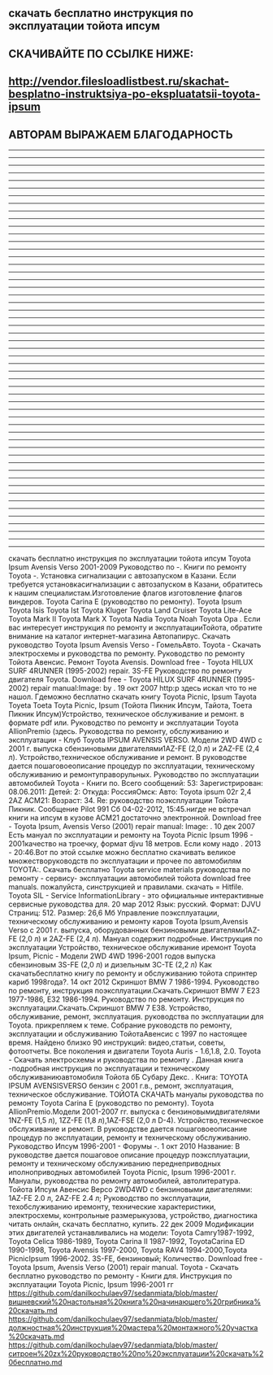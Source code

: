 скачать бесплатно инструкция по эксплуатации тойота ипсум
--------------------------------------------------
СКАЧИВАЙТЕ ПО ССЫЛКЕ НИЖЕ:
--------------------------------------------------
http://vendor.filesloadlistbest.ru/skachat-besplatno-instruktsiya-po-ekspluatatsii-toyota-ipsum
--------------------------------------------------
АВТОРАМ ВЫРАЖАЕМ БЛАГОДАРНОСТЬ
--------------------------------------------------
--------------------------------------------------
--------------------------------------------------
--------------------------------------------------
--------------------------------------------------
--------------------------------------------------
--------------------------------------------------
--------------------------------------------------
--------------------------------------------------
--------------------------------------------------
--------------------------------------------------
--------------------------------------------------
--------------------------------------------------
--------------------------------------------------
--------------------------------------------------
--------------------------------------------------
--------------------------------------------------
--------------------------------------------------
--------------------------------------------------
--------------------------------------------------
--------------------------------------------------
--------------------------------------------------
--------------------------------------------------
--------------------------------------------------
--------------------------------------------------
--------------------------------------------------
--------------------------------------------------
--------------------------------------------------
--------------------------------------------------
--------------------------------------------------
--------------------------------------------------
--------------------------------------------------
--------------------------------------------------
--------------------------------------------------
--------------------------------------------------
--------------------------------------------------
--------------------------------------------------
--------------------------------------------------
--------------------------------------------------
--------------------------------------------------
--------------------------------------------------
--------------------------------------------------
--------------------------------------------------
--------------------------------------------------
--------------------------------------------------
--------------------------------------------------
--------------------------------------------------
--------------------------------------------------
--------------------------------------------------
--------------------------------------------------
--------------------------------------------------
--------------------------------------------------
--------------------------------------------------
--------------------------------------------------
скачать бесплатно инструкция по эксплуатации тойота ипсум Toyota Ipsum Avensis Verso 2001-2009 Руководство по  -. Книги по ремонту Toyota -. Установка сигнализации с автозапуском в Казани. Если требуется установкасигнализации с автозапуском в Казани, обратитесь к нашим специалистам.Изготовление флагов  изготовление флагов виндеров. Toyota Carina E (руководство по ремонту). Toyota Ipsum  Toyota Isis  Toyota Ist  Toyota Kluger  Toyota Land Cruiser Toyota Lite-Ace  Toyota Mark II  Toyota Mark X  Toyota Nadia  Toyota Noah Toyota Opa . Если вас интересует инструкция по ремонту и эксплуатацииТойота, обратите внимание на каталог интернет-магазина Автопапирус. Скачать руководство Toyota Ipsum Avensis Verso - ГомельАвто. Toyota - Скачать электросхемы и руководства по ремонту. Руководство по ремонту Тойота Авенсис. Ремонт Toyota Avensis. Download free - Toyota HILUX SURF 4RUNNER (1995-2002) repair. 3S-FE Руководство по ремонту двигателя Toyota. Download free - Toyota HILUX SURF 4RUNNER (1995-2002) repair manual:Image: by . 19 окт 2007  http:p здесь искал что то не нашол. Гдеможно бесплатно скачать книгу Toyota Picnic, Ipsum  Tayota  Toyeta  Toeta Toyta Picnic, Ipsum (Тойота Пикник Ипсум, Тайота, Тоета Пикник Ипсум)Устройство, техническое обслуживание и ремонт. в формате pdf или. Руководство по ремонту и эксплуатации Toyota AllionPremio (здесь. Руководства по ремонту, обслуживанию и эксплуатации - Клуб
Toyota IPSUM  AVENSIS VERSO. Модели 2WD  4WD с 2001 г. выпуска сбензиновыми двигателями1AZ-FE (2,0 л) и 2AZ-FE (2,4 л). Устройство,техническое обслуживание и ремонт. В руководстве дается пошаговоеописание процедур по эксплуатации, техническому обслуживанию и ремонтуправорульных. Руководство по эксплуатации автомобилей Toyota - Книги по. Всего сообщений: 53: Зарегистрирован: 08.06.2011: Детей: 2: Откуда: РоссияОмск: Авто: Toyota ipsum 02г 2,4 2AZ ACM21: Возраст: 34. Re: руководство поэксплуатации Тойота Пикник. Сообщение Pilot 991  Сб 04-02-2012, 15:45.нигде не встречал книги на ипсум в кузове АСМ21 достаточно электронной. Download free - Toyota Ipsum, Avensis Verso (2001) repair manual: Image: . 10 дек 2007  Есть мануал по эксплуатации и ремонту на Toyota Picnic  Ipsum 1996 - 2001качество на троечку, формат djvu 18 метров. Если кому надо . 2013 - 20:46.Вот по этой ссылке можно бесплатно скачивать великое множестворуководств по эксплуатации и прочее по автомобилям TOYOTA:. Скачать бесплатно Toyota service materials руководства по ремонту - сервису- эксплуатации автомобилей тойота download free manuals.  пожалуйста, синструкцией и правилами. скачать = Hitfile. Toyota SIL - Service InformationLibrary - это официальные интерактивные сервисные руководства для. 20 мар 2012  Язык: русский. Формат: DJVU Страниц: 512. Размер: 26,6 Мб Управление поэксплуатации, техническому обслуживанию и ремонту каров Toyota Ipsum,Avensis Verso с 2001 г. выпуска, оборудованных бензиновыми двигателями1AZ-FE (2,0 л) и 2AZ-FE (2,4 л). Мануал содержит подробные. Инструкция по эксплуатации  Устройство, техническое обслуживание иремонт Toyota Ipsum, Picnic - Модели 2WD  4WD 1996-2001 годов выпуска сбензиновым 3S-FE (2,0 л) и дизельным ЗС-ТЕ (2,2 л)  Как скачатьбесплатно книгу по ремонту и обслуживанию тойота спринтер кариб 1998года?. 14 окт 2012  Cкриншот BMW 7 1986-1994. Руководство по ремонту, инструкция поэксплуатации.Скачать.Cкриншот BMW 7 E23 1977-1986, E32 1986-1994. Руководство по ремонту. Инструкция по эксплуатации.Скачать.Cкриншот BMW 7 E38. Устройство, обслуживание, ремонт, эксплуатация. руководства по эксплуатации для Toyota. прикрепляем к теме. Собрание руководств по ремонту, эксплуатации и обслуживанию ТойотаАвенсис с 1997 по настоящее время. Найдено близко 90 инструкций: видео,статьи, советы, фотоотчеты. Все поколения и двигатели Toyota Auris - 1.6,1.8, 2.0. Toyota - Скачать электросхемы и руководства по ремонту . Данная книга -подробная инструкция по эксплуатации и техническому обслуживаниюавтомобиля Тойота бБ  Субару Декс. . Книга: TOYOTA IPSUM  AVENSISVERSO бензин с 2001 г.в., ремонт, эксплуатация, техническое обслуживание. ТОЙОТА СКАЧАТЬ мануалы руководства по ремонту
Toyota Carina E (руководство по ремонту). Toyota AllionPremio.Модели 2001-2007 гг. выпуска с бензиновымидвигателями 1NZ-FE (1,5 л), 1ZZ-FE (1,8 л),1AZ-FSE (2,0 л D-4). Устройство,техническое обслуживание и ремонт. В руководстве дается пошаговоеописание процедур по эксплуатации, ремонту и техническому обслуживанию. Руководство Ипсум 1996-2001 - Форумы -. 1 окт 2010  Название: В руководстве дается пошаговое описание процедур поэксплуатации, ремонту и техническому обслуживанию переднеприводных иполноприводных автомобилей Toyota Picnic, Ipsum 1996-2001 г. Мануалы, руководства по ремонту автомобилей, автолитература. Тойота Ипсум Авенсис Версо 2WD4WD с бензиновыми двигателями: 1AZ-FE 2.0 л, 2AZ-FE 2.4 л; Руководство по эксплуатации, техобслуживанию иремонту, технические характеристики, электросхемы, контрольные размерыкузова, устройство, диагностика читать онлайн, скачать бесплатно, купить. 22 дек 2009  Модификации этих двигателей устанавливались на модели: Toyota Camry1987-1992, Toyota Celica 1986-1989, Toyota Carina II 1987-1992, ToyotaCarina ED 1990-1998, Toyota Avensis 1997-2000, Toyota RAV4 1994-2000,Toyota PicnicIpsum 1996-2002. 3S-FE, бензиновый; Количество. Download free - Toyota Ipsum, Avensis Verso (2001) repair manual. Toyota - Скачать бесплатно руководство по ремонту - Книги для. Инструкция по эксплуатации Toyota Picnic, Ipsum 1996-2001 гг
https://github.com/danilkochulaev97/sedanmiata/blob/master/вишневский%20настольная%20книга%20начинающего%20грибника%20скачать.md
https://github.com/danilkochulaev97/sedanmiata/blob/master/должностная%20инструкция%20мастера%20монтажного%20участка%20скачать.md
https://github.com/danilkochulaev97/sedanmiata/blob/master/ситроен%20zx%20руководство%20по%20эксплуатации%20скачать%20бесплатно.md